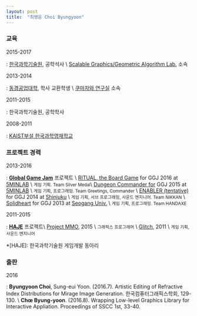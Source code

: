 ```yaml
---
layout: post
title:  "최병윤 Choi Byungyoon"
---
```



### 교육

2015-2017

: [한국과학기술원][kaist], 공학석사 \\
[Scalable Graphics/Geometric Algorithm Lab.][sgga] 소속

2013-2014

: [동경공업대학][titech], 학사 교환학생 \\
[쿠마자와 연구실][kumazawa] 소속

2011-2015

: 한국과학기술원, 공학학사

2008-2011

: [KAIST부설 한국과학영재학교][ksa]

[kaist]: http://www.kaist.ac.kr/
[sgga]: http://sgga.kaist.ac.kr/
[titech]: http://www.titech.ac.jp/
[kumazawa]: http://kuma2.isl.titech.ac.jp/
[ksa]: https://ksa.hs.kr/

### 프로젝트 경력

2013-2016

: [**Global Game Jam**][ggj] 프로젝트 \\
[RITUAL, the Board Game][ggj2016] for GGJ 2016 at [5MINLAB][ggj2016loc] \\
<small>게임 기획. Team Silver Medal</small>\\
[Dungeon Commander for][ggj2015] GGJ 2015 at [5MINLAB][ggj2015loc] \\
<small>게임 기획, 프로그래밍. Team Greetings, Commander</small> \\
[ENABLER (tentative)][ggj2014] for GGJ 2014 at [Shinjuku][ggj2014loc] \\
<small>게임 기획, 서브 프로그래밍, 사운드 엔지니어. Team NIKKAN</small> \\
[Solidheart][ggj2013] for GGJ 2013 at [Seogang Univ.][ggj2013loc] \\
<small>게임 기획, 프로그래밍. Team HANDAXE</small> 

[ggj]: http://globalgamejam.org/
[ggj2016]: http://globalgamejam.org/2016/games/ritual-board-game
[ggj2015]: http://globalgamejam.org/2015/games/dungeon-commander
[ggj2014]: http://globalgamejam.org/2014/games/enabler-tentative
[ggj2013]: http://2013.globalgamejam.org/2013/solidheart
[ggj2016loc]: http://globalgamejam.org/2016/jam-sites/ggj-2016-seoul-5minlab
[ggj2015loc]: http://globalgamejam.org/2015/jam-sites/ggj-seoul-5minlab
[ggj2014loc]: http://globalgamejam.org/2014/jam-sites/ggjshinggj2014%E6%96%B0%E5%AE%BF%EF%BC%89
[ggj2013loc]: http://2013.globalgamejam.org/sites/2013/ggj-seoul-seogang-univ

2011-2015

: [**HAJE**][hajehp] 프로젝트\\
[Project MMO][mmo], 2015 \\
<small>그래픽스 프로그래머</small> \\
[Glitch][glitch], 2011 \\
<small>게임 기획, 사운드 엔지니어</small>

[hajehp]: http://haje.org/
[mmo]: https://bitbucket.org/haje/mmo
[glitch]: http://haje.org/projects/glitch/index
*[HAJE]: 한국과학기술원 게임개발 동아리

### 출판

2016

: **Byungyoon Choi**, Sung-eui Yoon. (2016.7). Artistic Editing of Refractive Index Distributions for Mirage Image Generation. 한국컴퓨터그래픽스학회, 129-130. \\
**Chœ Byung-yoon**. (2016.8). Wrapping Low-level Graphics Library for Interactive Appliation. Proceedings of SSCC 1st, 33-40.